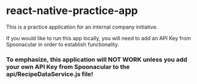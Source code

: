 # react-native-practice-app
This is a practice application for an internal company initiative.

If you would like to run this app locally, you will need to add an API Key from Spoonacular in order to establish functionality.

### To emphasize, this application will NOT WORK unless you add your own API Key from Spoonacular to the api/RecipeDataService.js file!
